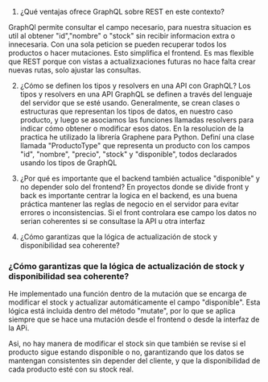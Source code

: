 1) ¿Qué ventajas ofrece GraphQL sobre REST en este contexto?

GraphQl permite consultar el campo necesario, para nuestra situacion es util al obtener "id","nombre" o "stock" sin recibir informacion extra o innecesaria.
Con una sola peticion se pueden recuperar todos los productos o hacer mutaciones. Esto simplifica el frontend.
Es mas flexible que REST porque con vistas a actualizxaciones futuras no hace falta crear nuevas rutas, solo ajustar las consultas.

2) ¿Cómo se definen los tipos y resolvers en una API con GraphQL?
Los tipos y resolvers en una API GraphQL se definen a través del lenguaje del servidor que se esté usando.
Generalmente, se crean clases o estructuras que representan los tipos de datos, en nuestro caso producto, y luego se asociamos las funciones llamadas resolvers para indicar cómo obtener o modificar esos datos.
En la resolucion de la practica he utilizado la librería Graphene para Python. Definí una clase llamada "ProductoType" que representa un producto con los campos "id", "nombre", "precio", "stock" y "disponible", todos declarados usando los tipos de GraphQL

3) ¿Por qué es importante que el backend también actualice "disponible" y no depender solo del frontend?
En proyectos donde se divide front y back es importante centrar la logica en el backend, es una buena práctica mantener las reglas de negocio en el servidor para evitar errores o inconsistencias.
Si el front controlara ese campo los datos no serian coherentes si se consultase la API u otra interfaz

4) ¿Cómo garantizas que la lógica de actualización de stock y disponibilidad sea coherente?

### ¿Cómo garantizas que la lógica de actualización de stock y disponibilidad sea coherente?

He implementado una función dentro de la mutación que se encarga de modificar el stock y actualizar automáticamente el campo "disponible". Esta lógica está incluida dentro del método "mutate", por lo que se aplica siempre que se hace una mutación desde el frontend o desde la interfaz de la APi.

Asi, no hay manera de modificar el stock sin que también se revise si el producto sigue estando disponible o no, garantizando que los datos se mantengan consistentes sin depender del cliente, y que la disponibilidad de cada producto esté con su stock real.

